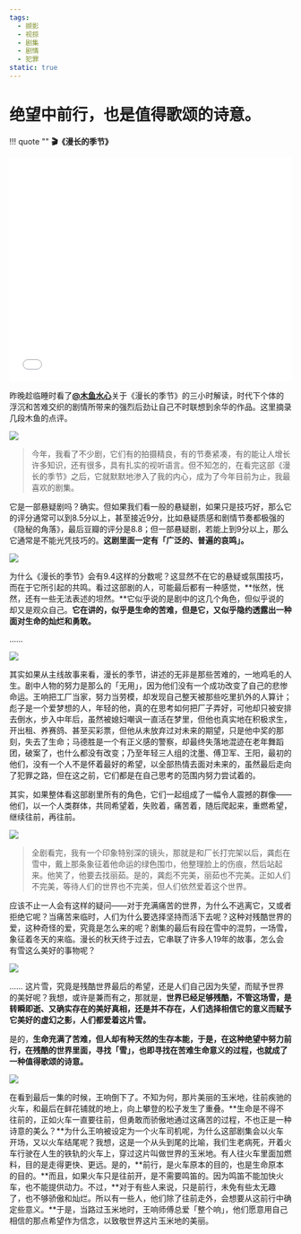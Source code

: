 ```yaml
---
tags:
  - 撷影
  - 视掠
  - 剧集
  - 剧情
  - 犯罪
static: true
---
```


# 绝望中前行，也是值得歌颂的诗意。

!!! quote ""
    **🎬《漫长的季节》**

<p><iframe src="//player.bilibili.com/player.html?aid=443609142&amp;cid=1126380517&amp;page=1" frameborder="no" scrolling="no" width="100%" height="400"></iframe></p>

昨晚趁临睡时看了[**@木鱼水心**](https://www.bilibili.com/video/BV1mL411z7Kf)关于《漫长的季节》的三小时解读，时代下个体的浮沉和苦难交织的剧情所带来的强烈后劲让自己不时联想到余华的作品。这里摘录几段木鱼的点评。

<img src="https://s1.ax1x.com/2023/05/16/p9RSMsx.png" />

> 今年，我看了不少剧，它们有的拍摄精良，有的节奏紧凑，有的能让人增长许多知识，还有很多，具有扎实的视听语言。但不知怎的，在看完这部《漫长的季节》之后，它就默默地渗入了我的内心，成为了今年目前为止，我最喜欢的剧集。

它是一部悬疑剧吗？确实。但如果我们看一般的悬疑剧，如果只是技巧好，那么它的评分通常可以到8.5分以上，甚至接近9分，比如悬疑质感和剧情节奏都极强的《隐秘的角落》，最后豆瓣的评分是8.8；但一部悬疑剧，若能上到9分以上，那么它通常是不能光凭技巧的。**这剧里面一定有「广泛的、普遍的哀鸣」。**

<img src="https://s1.ax1x.com/2023/05/16/p9RSnzR.png" />

为什么《漫长的季节》会有9.4这样的分数呢？这显然不在它的悬疑或氛围技巧，而在于它所引起的共鸣。看过这部剧的人，可能最后都有一种感觉，**怅然，恍然，还有一些无法表述的坦然。**它似乎说的是剧中的这几个角色，但似乎说的却又是观众自己。**它在讲的，似乎是生命的苦难，但是它，又似乎隐约透露出一种面对生命的灿烂和勇敢。**

……

<img src="https://s1.ax1x.com/2023/05/16/p9RSeJJ.png" />

其实如果从主线故事来看，漫长的季节，讲述的无非是那些苦难的，一地鸡毛的人生。剧中人物的努力是那么的「无用」，因为他们没有一个成功改变了自己的悲惨命运。王响把工厂当家，努力当劳模，却发现自己整天被那些吃里扒外的人算计；彪子是一个爱梦想的人，年轻的他，真的在思考如何把厂子弄好，可他却只被安排去倒水，步入中年后，虽然被媳妇嘲讽一直活在梦里，但他也真实地在积极求生，开出租、养赛鸽、甚至买彩票，但他从未放弃过对未来的期望，只是他中奖的那刻，失去了生命；马德胜是一个有正义感的警察，却最终失落地混迹在老年舞蹈团，破案了，也什么都没有改变；乃至年轻三人组的沈墨、傅卫军、王阳，最初的他们，没有一个人不是怀着最好的希望，以全部热情去面对未来的，虽然最后走向了犯罪之路，但在这之前，它们都是在自己思考的范围内努力尝试着的。

其实，如果整体看这部剧里所有的角色，它们一起组成了一幅令人震撼的群像——他们，以一个人类群体，共同希望着，失败着，痛苦着，随后爬起来，重燃希望，继续往前，再往前。

<img src="https://s1.ax1x.com/2023/05/16/p9RSEoF.png" />

> 全剧看完，我有一个印象特别深的镜头，那就是和厂长打完架以后，龚彪在雪中，戴上那条象征着他命运的绿色围巾，他整理脸上的伤痕，然后站起来。他笑了，他要去找丽茹。是的，龚彪不完美，丽茹也不完美。正如人们不完美，等待人们的世界也不完美，但人们依然爱着这个世界。

应该不止一人会有这样的疑问——对于充满痛苦的世界，为什么不逃离它，又或者拒绝它呢？当痛苦来临时，人们为什么要选择坚持而活下去呢？这种对残酷世界的爱，这种奇怪的爱，究竟是怎么来的呢？剧集的最后有段在雪中的混剪，一场雪，象征着冬天的来临。漫长的秋天终于过去，它串联了许多人19年的故事，怎么会有雪这么美好的事物呢？

<img src="https://s1.ax1x.com/2023/05/16/p9RSmW9.png" />

…… 这片雪，究竟是残酷世界最后的希望，还是人们自己因为失望，而赋予世界的美好呢？我想，或许是兼而有之，那就是，**世界已经足够残酷，不管这场雪，是转瞬即逝、又确实存在的美好真相，还是并不存在，人们选择相信它的意义而赋予它美好的虚幻之影，人们都爱着这片雪。**

是的，**生命充满了苦难，但人却有种天然的生存本能，于是，在这种绝望中努力前行，在残酷的世界里面，寻找「雪」，也即寻找在苦难生命意义的过程，也就成了一种值得歌颂的诗意。**

<img src="https://s1.ax1x.com/2023/05/16/p9RSKQ1.png" />

在看到最后一集的时候，王响倒下了。不知为何，那片美丽的玉米地，往前疾驰的火车，和最后在鲜花铺就的地上，向上攀登的松子发生了重叠。**生命是不得不往前的，正如火车一直要往前，但勇敢而骄傲地通过这痛苦的过程，不也正是一种诗意的美么？**为什么王响被设定为一个火车司机呢，为什么这部剧集会以火车开场，又以火车结尾呢？我想，这是一个从头到尾的比喻，我们生老病死，开着火车行驶在人生的铁轨的火车上，穿过这片叫做世界的玉米地。有人往火车里面加燃料，目的是走得更快、更远。是的，**前行，是火车原本的目的，也是生命原本的目的。**而且，如果火车只是往前开，是不需要鸣笛的。因为鸣笛不能加快火车，也不能提供动力。不过，**对于有些人来说，只是前行，未免有些太无趣了，也不够骄傲和灿烂。所以有一些人，他们除了往前走外，会想要从这前行中确定些意义。**于是，当路过玉米地时，王响师傅总爱「整个响」，他们愿意用自己相信的那点希望作为信念，以致敬世界这片玉米地的美丽。